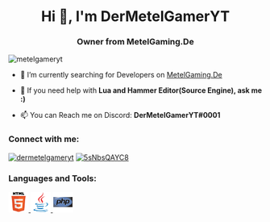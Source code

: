 <h1 align="center">Hi 👋, I'm DerMetelGamerYT</h1>
<h3 align="center">Owner from MetelGaming.De</h3>

<p align="left"> <img src="https://komarev.com/ghpvc/?username=metelgameryt&label=Profile%20views&color=0e75b6&style=flat" alt="metelgameryt" /> </p>

- 🤝 I’m currently searching for Developers on [MetelGaming.De](https://metelgaming.de)

- 💬 If you need help with **Lua and Hammer Editor(Source Engine), ask me :)**

- 📫 You can Reach me on Discord: **DerMetelGamerYT#0001**

<h3 align="left">Connect with me:</h3>
<p align="left">
<a href="https://www.youtube.com/c/dermetelgameryt" target="blank"><img align="center" src="https://raw.githubusercontent.com/rahuldkjain/github-profile-readme-generator/master/src/images/icons/Social/youtube.svg" alt="dermetelgameryt" height="30" width="40" /></a>
<a href="https://discord.gg/5sNbsQAYC8" target="blank"><img align="center" src="https://raw.githubusercontent.com/rahuldkjain/github-profile-readme-generator/master/src/images/icons/Social/discord.svg" alt="5sNbsQAYC8" height="30" width="40" /></a>
</p>

<h3 align="left">Languages and Tools:</h3>
<p align="left"> <a href="https://www.w3.org/html/" target="_blank" rel="noreferrer"> <img src="https://raw.githubusercontent.com/devicons/devicon/master/icons/html5/html5-original-wordmark.svg" alt="html5" width="40" height="40"/> </a> <a href="https://www.java.com" target="_blank" rel="noreferrer"> <img src="https://raw.githubusercontent.com/devicons/devicon/master/icons/java/java-original.svg" alt="java" width="40" height="40"/> </a> <a href="https://www.php.net" target="_blank" rel="noreferrer"> <img src="https://raw.githubusercontent.com/devicons/devicon/master/icons/php/php-original.svg" alt="php" width="40" height="40"/> </a> </p>
